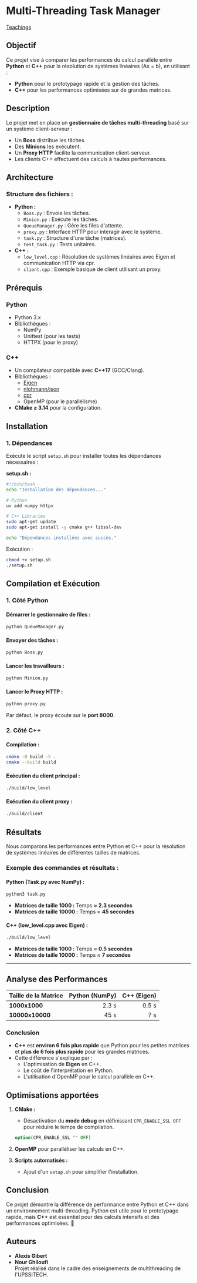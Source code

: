# **Multi-Threading Task Manager**

[Teachings](https://nim65s.github.io/teach/)

## **Objectif**

Ce projet vise à comparer les performances du calcul parallèle entre **Python** et **C++** pour la résolution de systèmes linéaires \(Ax = b\), en utilisant :
- **Python** pour le prototypage rapide et la gestion des tâches.
- **C++** pour les performances optimisées sur de grandes matrices.

## **Description**

Le projet met en place un **gestionnaire de tâches multi-threading** basé sur un système client-serveur :
- Un **Boss** distribue les tâches.
- Des **Minions** les exécutent.
- Un **Proxy HTTP** facilite la communication client-serveur.
- Les clients C++ effectuent des calculs à hautes performances.

## **Architecture**

### **Structure des fichiers :**
- **Python :**
  - `Boss.py` : Envoie les tâches.
  - `Minion.py` : Exécute les tâches.
  - `QueueManager.py` : Gère les files d'attente.
  - `proxy.py` : Interface HTTP pour interagir avec le système.
  - `task.py` : Structure d'une tâche (matrices).
  - `test_task.py` : Tests unitaires.
- **C++ :**
  - `low_level.cpp` : Résolution de systèmes linéaires avec Eigen et communication HTTP via cpr.
  - `client.cpp` : Exemple basique de client utilisant un proxy.

## **Prérequis**

### **Python**
- Python 3.x
- Bibliothèques :
  - NumPy
  - Unittest (pour les tests)
  - HTTPX (pour le proxy)

### **C++**
- Un compilateur compatible avec **C++17** (GCC/Clang).
- Bibliothèques :
  - [Eigen](https://eigen.tuxfamily.org)
  - [nlohmann/json](https://github.com/nlohmann/json)
  - [cpr](https://github.com/libcpr/cpr)
  - OpenMP (pour le parallélisme)
- **CMake ≥ 3.14** pour la configuration.

## **Installation**

### **1. Dépendances**
Exécute le script `setup.sh` pour installer toutes les dépendances nécessaires :

**setup.sh :**
```bash
#!/bin/bash
echo "Installation des dépendances..."

# Python
uv add numpy httpx

# C++ Libraries
sudo apt-get update
sudo apt-get install -y cmake g++ libssl-dev

echo "Dépendances installées avec succès."
```

Exécution :
```bash
chmod +x setup.sh
./setup.sh
```

## **Compilation et Exécution**

### **1. Côté Python**

#### **Démarrer le gestionnaire de files :**
```bash
python QueueManager.py
```

#### **Envoyer des tâches :**
```bash
python Boss.py
```

#### **Lancer les travailleurs :**
```bash
python Minion.py
```

#### **Lancer le Proxy HTTP :**
```bash
python proxy.py
```
Par défaut, le proxy écoute sur le **port 8000**.

### **2. Côté C++**

#### **Compilation :**
```bash
cmake -B build -S .
cmake --build build
```

#### **Exécution du client principal :**
```bash
./build/low_level
```

#### **Exécution du client proxy :**
```bash
./build/client
```

## **Résultats**

Nous comparons les performances entre Python et C++ pour la résolution de systèmes linéaires de différentes tailles de matrices.

### **Exemple des commandes et résultats :**

#### **Python (Task.py avec NumPy) :**
```bash
python3 task.py
```
- **Matrices de taille 1000 :** Temps ≈ **2.3 secondes**
- **Matrices de taille 10000 :** Temps ≈ **45 secondes**

#### **C++ (low_level.cpp avec Eigen) :**
```bash
./build/low_level
```
- **Matrices de taille 1000 :** Temps ≈ **0.5 secondes**
- **Matrices de taille 10000 :** Temps ≈ **7 secondes**

---

## **Analyse des Performances**

| Taille de la Matrice | Python (NumPy) | C++ (Eigen) |
|----------------------|---------------:|------------:|
| **1000x1000**        | 2.3 s          | 0.5 s       |
| **10000x10000**      | 45 s           | 7 s         |

### **Conclusion**

- **C++** est **environ 6 fois plus rapide** que Python pour les petites matrices et **plus de 6 fois plus rapide** pour les grandes matrices.
- Cette différence s'explique par :
  - L'optimisation de **Eigen** en C++.
  - Le coût de l'interprétation en Python.
  - L'utilisation d'OpenMP pour le calcul parallèle en C++.

## **Optimisations apportées**

1. **CMake :**
   - Désactivation du **mode debug** en définissant `CPR_ENABLE_SSL OFF` pour réduire le temps de compilation.

   ```cmake
   option(CPR_ENABLE_SSL "" OFF)
   ```

2. **OpenMP** pour paralléliser les calculs en C++.

3. **Scripts automatisés :**
   - Ajout d'un `setup.sh` pour simplifier l'installation.

## **Conclusion**

Ce projet démontre la différence de performance entre Python et C++ dans un environnement multi-threading. Python est utile pour le prototypage rapide, mais **C++** est essentiel pour des calculs intensifs et des performances optimisées. 🚀

## **Auteurs**

- **Alexis Gibert**
- **Nour Ghiloufi**  
Projet réalisé dans le cadre des enseignements de multithreading de l'UPSSITECH.
